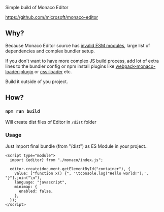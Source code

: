 Simple build of Monaco Editor

https://github.com/microsoft/monaco-editor


## Why?
Because Monaco Editor source has [invalid ESM modules](https://github.com/microsoft/monaco-editor/issues/886), large list of dependencies and complex bundler setup.

If you don't want to have more complex JS build process, add lot of extra lines to the bundler config or npm install plugins like [webpack-monaco-loader-plugin](https://github.com/microsoft/monaco-editor/tree/main/webpack-plugin) or [css-loader](https://webpack.js.org/loaders/css-loader/) etc.

Build it outside of you project.


## How?

### `npm run build` 
Will create dist files of Editor in `/dist` folder

### Usage
Just import final bundle (from "/dist") as ES Module in your project.. 

```
<script type="module">
  import {editor} from "./monaco/index.js";

  editor.create(document.getElementById("container"), {
    value: ["function x() {", '\tconsole.log("Hello world!");', "}"].join("\n"),
    language: "javascript",
    minimap: {
      enabled: false,
    },
  });
</script>
```
